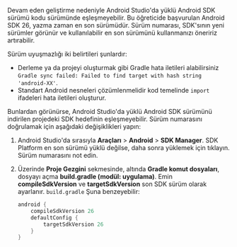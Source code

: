 Devam eden geliştirme nedeniyle Android Studio'da yüklü Android SDK sürümü kodu sürümünde eşleşmeyebilir. Bu öğreticide başvurulan Android SDK 26, yazma zaman en son sürümüdür. Sürüm numarası, SDK'sının yeni sürümler görünür ve kullanılabilir en son sürümünü kullanmanızı öneririz artırabilir.

Sürüm uyuşmazlığı iki belirtileri şunlardır:

- Derleme ya da projeyi oluşturmak gibi Gradle hata iletileri alabilirsiniz `Gradle sync failed: Failed to find target with hash string 'android-XX'`.
- Standart Android nesneleri çözümlenmelidir kod temelinde `import` ifadeleri hata iletileri oluşturur.

Bunlardan görünürse, Android Studio'da yüklü Android SDK sürümünü indirilen projedeki SDK hedefinin eşleşmeyebilir. Sürüm numarasını doğrulamak için aşağıdaki değişiklikleri yapın:

1. Android Studio'da sırasıyla **Araçları** > **Android** > **SDK Manager**. SDK Platform en son sürümü yüklü değilse, daha sonra yüklemek için tıklayın. Sürüm numarasını not edin.

2. Üzerinde **Proje Gezgini** sekmesinde, altında **Gradle komut dosyaları**, dosyayı açma **build.gradle (modül: uygulama)**. Emin **compileSdkVersion** ve **targetSdkVersion** son SDK sürüm olarak ayarlanır. `build.gradle` Şuna benzeyebilir:

    ```gradle
    android {
        compileSdkVersion 26
        defaultConfig {
            targetSdkVersion 26
        }
    }
    ```

